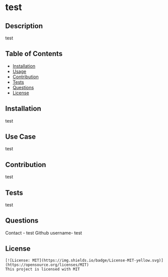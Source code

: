 # test

  ## Description
  test

  ## Table of Contents
  - [Installation](#installation)
  - [Usage](#usage)
  - [Contribution](#contirbution)
  - [Tests](#tests)
  - [Questions](#questions)
  - [License](#license)

  ## Installation
  test

  ## Use Case
  test

  ## Contribution
  test

  ## Tests
  test

  ## Questions
  Contact - test
  Github username- test

  ## License
    [![License: MIT](https://img.shields.io/badge/License-MIT-yellow.svg)](https://opensource.org/licenses/MIT)
    This project is licensed with MIT
